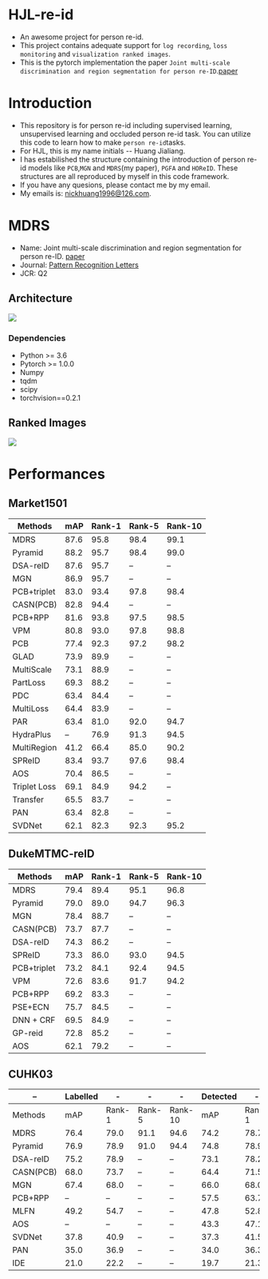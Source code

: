 HJL-re-id
=========
- An awesome project for person re-id. 
- This project contains adequate support for `log recording`, `loss monitoring` and `visualization ranked images`.
- This is the pytorch implementation the paper `Joint multi-scale discrimination and region segmentation for person re-ID`.[paper](https://www.sciencedirect.com/science/article/pii/S0167865520303275#bib0023)

# Introduction
- This repository is for person re-id including supervised learning, unsupervised learning and occluded person re-id task. You can utilize this code to learn how to make `person re-id`tasks. 
- For HJL, this is my name initials -- Huang Jialiang.
- I has estabilished the structure containing the introduction of person re-id models like `PCB`,`MGN` and `MDRS`(my paper), `PGFA` and `HOReID`. These structures are all reproduced by myself in this code framework.
- If you have any quesions, please contact me by my email. 
- My emails is: nickhuang1996@126.com.

# MDRS
- Name: Joint multi-scale discrimination and region segmentation for person re-ID. [paper](https://www.sciencedirect.com/science/article/pii/S0167865520303275#bib0023)
- Journal: [Pattern Recognition Letters](https://www.sciencedirect.com/journal/pattern-recognition-letters)
- JCR: Q2
## Architecture
![](https://github.com/nickhuang1996/HJL-re-id/tree/master/imgs/architecture.jpg)

### Dependencies
 - Python >= 3.6
 - Pytorch >= 1.0.0
 - Numpy
 - tqdm
 - scipy
 - torchvision==0.2.1
 
 ## Ranked Images
![](https://github.com/nickhuang1996/HJL-re-id/tree/master/imgs/ranked_images.jpg)

# Performances
## Market1501
| Methods | mAP |	Rank-1 | Rank-5 |	Rank-10 | 
|---|---|---|---|---|
| MDRS |	87.6 | 95.8 |	98.4 | 99.1 |
| Pyramid | 88.2 | 95.7 | 98.4 | 99.0 |
| DSA-reID | 87.6 | 95.7	| – |	– |
| MGN | 86.9 | 95.7 | – | – |
| PCB+triplet | 83.0 | 93.4 | 97.8 | 98.4 |
| CASN(PCB) | 82.8 | 94.4 | – | – |
| PCB+RPP | 81.6 | 93.8 | 97.5 | 98.5 |
| VPM | 80.8 | 93.0 | 97.8 | 98.8 | 
| PCB | 77.4 | 92.3 | 97.2 | 98.2 | 
| GLAD | 73.9 | 89.9 | – | – |
| MultiScale | 73.1 | 88.9 | – | – |
| PartLoss | 69.3 | 88.2 | – | – |
| PDC | 63.4 | 84.4 | – | – |
| MultiLoss | 64.4 | 83.9 | – | – |
| PAR | 63.4 | 81.0 | 92.0 | 94.7 |
| HydraPlus | – | 76.9 | 91.3 | 94.5 |
| MultiRegion | 41.2 | 66.4 | 85.0 | 90.2 |
| SPReID |	83.4 | 93.7 | 97.6 | 98.4 |
| AOS | 70.4 | 86.5 | – | – |
| Triplet Loss | 69.1 | 84.9 | 94.2 | – |
| Transfer | 65.5 | 83.7 | – | – |
| PAN | 63.4 | 82.8 | – | – |
| SVDNet | 62.1 | 82.3 | 92.3 | 95.2 |

## DukeMTMC-reID
| Methods | mAP |	Rank-1 | Rank-5 |	Rank-10 | 
|---|---|---|---|---|
| MDRS | 79.4 | 89.4 | 95.1 | 96.8 |
| Pyramid | 79.0 | 89.0 | 94.7 | 96.3 |
| MGN | 78.4 | 88.7 | – | – |
| CASN(PCB) | 73.7 | 87.7 | – | – |
| DSA-reID | 74.3 | 86.2 | – | – |
| SPReID | 73.3 | 86.0 | 93.0 | 94.5 |
| PCB+triplet | 73.2 | 84.1 | 92.4 | 94.5 |
| VPM | 72.6 | 83.6 | 91.7 | 94.2 |
| PCB+RPP | 69.2 | 83.3 | – | – |
| PSE+ECN | 75.7 | 84.5 | – | – |
| DNN + CRF | 69.5 | 84.9 | – | – |
| GP-reid | 72.8 | 85.2 | – | – |
| AOS | 62.1 | 79.2 | – | – |

## CUHK03
| – | Labelled | - | - | - | Detected | - | - | - |
|---|---|---|---|---|---|---|---|---|
| Methods | mAP |	Rank-1 | Rank-5 |	Rank-10 | mAP |	Rank-1 | Rank-5 |	Rank-10 | 
| MDRS | 76.4 | 79.0 | 91.1 | 94.6 | 74.2 | 78.7 | 90.5 | 94.1 |
| Pyramid | 76.9 | 78.9 | 91.0 | 94.4 | 74.8 | 78.9 | 90.7 | 94.5 |
| DSA-reID | 75.2 | 78.9 | – | – | 73.1 | 78.2 | – | – |
| CASN(PCB) | 68.0 | 73.7 | – | – | 64.4 | 71.5 | – | – |
| MGN | 67.4 | 68.0 | – | – | 66.0 | 68.0 | – | – |
| PCB+RPP | – | – | – | – | 57.5 | 63.7 | – | – |
| MLFN | 49.2 | 54.7 | – | – | 47.8 | 52.8 | – | – |
| AOS | – | – | – | – | 43.3 | 47.1 | – | – |
| SVDNet | 37.8 | 40.9 | – | – | 37.3 | 41.5 | – | – |
| PAN | 35.0 | 36.9 | – | – | 34.0 | 36.3 | – | – |
| IDE | 21.0 | 22.2 | – | – | 19.7 | 21.3 | – | – |


